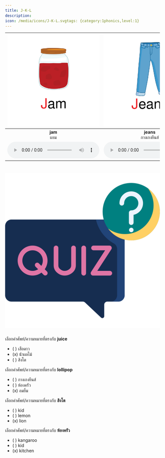 ```yaml
---
title: J-K-L
description: 
icon: /media/icons/J-K-L.svgtags: {category:1phonics,level:1}
---
```

<div class="carrousel">


|![](/media/img/J-K-L__jam.svg)|![](/media/img/J-K-L__jeans.svg)|![](/media/img/J-K-L__jellyfish.svg)|![](/media/img/J-K-L__juice.svg)|![](/media/img/J-K-L__jar.svg)|![](/media/img/J-K-L__jaguar.svg)|![](/media/img/J-K-L__king.svg)|![](/media/img/J-K-L__koala.svg)|![](/media/img/J-K-L__kitchen.svg)|![](/media/img/J-K-L__key.svg)|![](/media/img/J-K-L__kangaroo.svg)|![](/media/img/J-K-L__kid.svg)|![](/media/img/J-K-L__lion.svg)|![](/media/img/J-K-L__lemon.svg)|![](/media/img/J-K-L__lotus.svg)|![](/media/img/J-K-L__lollipop.svg)|![](/media/img/J-K-L__laugh.svg)|
| :----: | :----: | :----: | :----: | :----: | :----: | :----: | :----: | :----: | :----: | :----: | :----: | :----: | :----: | :----: | :----: | :----: |
|**jam**<br>แยม|**jeans**<br>กางเกงยีนส์|**jellyfish**<br>แมงกะพรุน|**juice**<br>น้ําผลไม้|**jar**<br>เหยือก|**jaguar**<br> เสือดาว|**king**<br>คิง|**koala**<br>โคอาลา|**kitchen**<br>ห้องครัว|**key**<br>กุญแจ|**kangaroo**<br>จิงโจ้|**kid**<br>เด็ก|**lion**<br>สิงโต|**lemon**<br>มะนาว|**lotus**<br>ดอกบัว|**lollipop**<br>อมยิ้ม|**laugh**<br>หัวเราะ|
|![](/media/audio/jam.mp3)|![](/media/audio/jeans.mp3)|![](/media/audio/jellyfish.mp3)|![](/media/audio/juice.mp3)|![](/media/audio/jar.mp3)|![](/media/audio/jaguar.mp3)|![](/media/audio/king.mp3)|![](/media/audio/koala.mp3)|![](/media/audio/kitchen.mp3)|![](/media/audio/key.mp3)|![](/media/audio/kangaroo.mp3)|![](/media/audio/kid.mp3)|![](/media/audio/lion.mp3)|![](/media/audio/lemon.mp3)|![](/media/audio/lotus.mp3)|![](/media/audio/lollipop.mp3)|![](/media/audio/laugh.mp3)|

</div>



# ![icon](/media/icons/quiz.svg) 


 เลือกคำศัพท์/ความหมายที่ตรงกับ **juice**
 - ( )  เสือดาว
 - (x) น้ําผลไม้
 - ( ) สิงโต

 เลือกคำศัพท์/ความหมายที่ตรงกับ **lollipop**
 - ( ) กางเกงยีนส์
 - ( ) ห้องครัว
 - (x) อมยิ้ม

 เลือกคำศัพท์/ความหมายที่ตรงกับ **สิงโต**
 - ( ) kid
 - ( ) lemon
 - (x) lion

 เลือกคำศัพท์/ความหมายที่ตรงกับ **ห้องครัว**
 - ( ) kangaroo
 - ( ) kid
 - (x) kitchen

